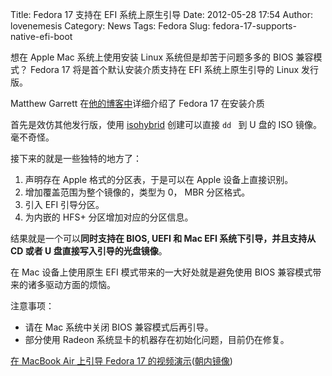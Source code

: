 Title: Fedora 17 支持在 EFI 系统上原生引导
Date: 2012-05-28 17:54
Author: lovenemesis
Category: News
Tags: Fedora
Slug: fedora-17-supports-native-efi-boot

想在 Apple Mac 系统上使用安装 Linux 系统但是却苦于问题多多的 BIOS
兼容模式？ Fedora 17 将是首个默认安装介质支持在 EFI 系统上原生引导的
Linux 发行版。

Matthew Garrett
在[他的博客中](http://mjg59.dreamwidth.org/11285.html)详细介绍了 Fedora
17 在安装介质

首先是效仿其他发行版，使用
[isohybrid](http://www.syslinux.org/wiki/index.php/Doc/isolinux#HYBRID_CD-ROM.2FHARD_DISK_MODE)
创建可以直接 `dd ` 到 U 盘的 ISO 镜像。毫不奇怪。

接下来的就是一些独特的地方了：

1.  声明存在 Apple 格式的分区表，于是可以在 Apple 设备上直接识别。
2.  增加覆盖范围为整个镜像的，类型为 0， MBR 分区格式。
3.  引入 EFI 引导分区。
4.  为内嵌的 HFS+ 分区增加对应的分区信息。

结果就是一个可以**同时支持在 BIOS, UEFI 和 Mac EFI
系统下引导，并且支持从 CD 或者 U 盘直接写入引导的光盘镜像**。

在 Mac 设备上使用原生 EFI 模式带来的一大好处就是避免使用 BIOS
兼容模式带来的诸多驱动方面的烦恼。

注意事项：

-   请在 Mac 系统中关闭 BIOS 兼容模式后再引导。
-   部分使用 Radeon 系统显卡的机器存在初始化问题，目前仍在修复。

[在 MacBook Air 上引导 Fedora 17
的视频演示](http://www.youtube.com/watch?v=SEa7xI0tdcY)([朝内镜像](http://v.youku.com/v_show/id_XNDAzODM0NjIw.html))
